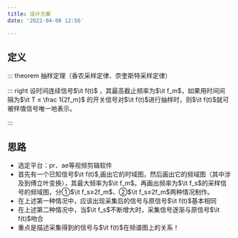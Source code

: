 ```yaml
---
title: 设计方案
date: '2022-04-08 12:56'

---
```


## 定义

::: theorem 抽样定理（香农采样定律、奈奎斯特采样定律）

::: right
设时间连续信号$\it f(t)$ ，其最高截止频率为$\it f_m$，如果用时间间隔为$\it T ≤ \frac 1{2f_m}$ 的开关信号对$\it f(t)$进行抽样时，则$\it f(t)$就可被样值信号唯一地表示。

:::

## 思路

* 选定平台：pr、ae等视频剪辑软件
* 首先有一个已知信号$\it f(t)$,画出它的时域图，然后画出它的频域图（其中涉及到傅立叶变换），其最大频率为$\it f_m$。再画出频率为$\it f_s$的采样信号的频域图，分①$\it f_s≥2f_m$、②$\it f_s≤2f_m$两种情况制作。
* 在上述第一种情况中，应该出现采集后的信号与原信号$\it f(t)$基本相同
* 在上述第二种情况中，当$\it f_s$不断增大时，采集信号逐渐与原信号$\it f(t)$吻合
* 重点是描述采集得到的信号与$\it f(t)$在频谱图上的关系！
